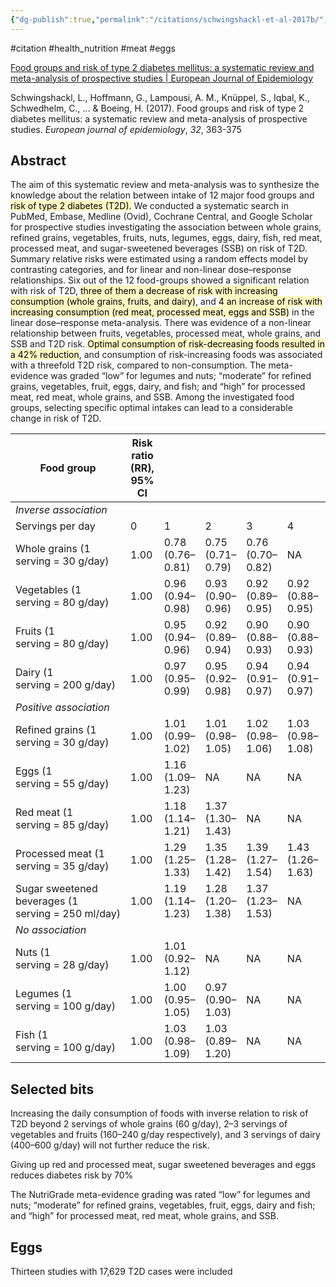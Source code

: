 ```yaml
---
{"dg-publish":true,"permalink":"/citations/schwingshackl-et-al-2017b/","created":"2024-04-22T13:05:29.000+01:00","updated":"2025-09-28T23:48:44.463+01:00"}
---
```


#citation #health_nutrition #meat #eggs 

[Food groups and risk of type 2 diabetes mellitus: a systematic review and meta-analysis of prospective studies | European Journal of Epidemiology](https://link.springer.com/article/10.1007/s10654-017-0246-y)

Schwingshackl, L., Hoffmann, G., Lampousi, A. M., Knüppel, S., Iqbal, K., Schwedhelm, C., ... & Boeing, H. (2017). Food groups and risk of type 2 diabetes mellitus: a systematic review and meta-analysis of prospective studies. _European journal of epidemiology_, _32_, 363-375
## Abstract
The aim of this systematic review and meta-analysis was to synthesize the knowledge about the relation between intake of 12 major food groups and <mark style="background: #FFF3A3A6;">risk of type 2 diabetes (T2D).</mark> We conducted a systematic search in PubMed, Embase, Medline (Ovid), Cochrane Central, and Google Scholar for prospective studies investigating the association between whole grains, refined grains, vegetables, fruits, nuts, legumes, eggs, dairy, fish, red meat, processed meat, and sugar-sweetened beverages (SSB) on risk of T2D. Summary relative risks were estimated using a random effects model by contrasting categories, and for linear and non-linear dose–response relationships. Six out of the 12 food-groups showed a significant relation with risk of T2D, <mark style="background: #FFF3A3A6;">three of them a decrease of risk with increasing consumption (whole grains, fruits, and dairy)</mark>, and <mark style="background: #FFF3A3A6;">4 an increase of risk with increasing consumption (red meat, processed meat, eggs and SSB)</mark> in the linear dose–response meta-analysis. There was evidence of a non-linear relationship between fruits, vegetables, processed meat, whole grains, and SSB and T2D risk. <mark style="background: #FFF3A3A6;">Optimal consumption of risk-decreasing foods resulted in a 42% reduction</mark>,<mark style="background: #FFF3A3A6;"></mark> and consumption of risk-increasing foods was associated with a threefold T2D risk, compared to non-consumption. The meta-evidence was graded “low” for legumes and nuts; “moderate” for refined grains, vegetables, fruit, eggs, dairy, and fish; and “high” for processed meat, red meat, whole grains, and SSB. Among the investigated food groups, selecting specific optimal intakes can lead to a considerable change in risk of T2D.



|Food group|Risk ratio (RR), 95% CI|   |   |   |   |   |   |   |
|---|---|---|---|---|---|---|---|---|
|_Inverse association_|   |   |   |   |   |   |   |   |
|Servings per day|0|1|2|3|4|5|6|7|
|Whole grains (1 serving = 30 g/day)|1.00|0.78 (0.76–0.81)|0.75 (0.71–0.79)|0.76 (0.70–0.82)|NA|NA|NA|NA|
|Vegetables (1 serving = 80 g/day)|1.00|0.96 (0.94–0.98)|0.93 (0.90–0.96)|0.92 (0.89–0.95)|0.92 (0.88–0.95)|0.92 (0.89–0.96)|0.94 (0.90–0.97)|0.95 (0.90–0.99)|
|Fruits (1 serving = 80 g/day)|1.00|0.95 (0.94–0.96)|0.92 (0.89–0.94)|0.90 (0.88–0.93)|0.90 (0.88–0.93)|0.91 (0.89–0.94)|0.92 (0.90–0.95)|0.93 (0.90–0.96)|
|Dairy (1 serving = 200 g/day)|1.00|0.97 (0.95–0.99)|0.95 (0.92–0.98)|0.94 (0.91–0.97)|0.94 (0.91–0.97)|0.94 (0.90–0.97)|NA|NA|
|_Positive association_|   |   |   |   |   |   |   |   |
|Refined grains (1 serving = 30 g/day)|1.00|1.01 (0.99–1.02)|1.01 (0.98–1.05)|1.02 (0.98–1.06)|1.03 (0.98–1.08)|1.04 (0.99–1.09)|1.05 (0.99–1.10)|1.06 (1.00–1.12)|
|Eggs (1 serving = 55 g/day)|1.00|1.16 (1.09–1.23)|NA|NA|NA|NA|NA|NA|
|Red meat (1 serving = 85 g/day)|1.00|1.18 (1.14–1.21)|1.37 (1.30–1.43)|NA|NA|NA|NA|NA|
|Processed meat (1 serving = 35 g/day)|1.00|1.29 (1.25–1.33)|1.35 (1.28–1.42)|1.39 (1.27–1.54)|1.43 (1.26–1.63)|NA|NA|NA|
|Sugar sweetened beverages (1 serving = 250 ml/day)|1.00|1.19 (1.14–1.23)|1.28 (1.20–1.38)|1.37 (1.23–1.53)|NA|NA|NA|NA|
|_No association_|   |   |   |   |   |   |   |   |
|Nuts (1 serving = 28 g/day)|1.00|1.01 (0.92–1.12)|NA|NA|NA|NA|NA|NA|
|Legumes (1 serving = 100 g/day)|1.00|1.00 (0.95–1.05)|0.97 (0.90–1.03)|NA|NA|NA|NA|NA|
|Fish (1 serving = 100 g/day)|1.00|1.03 (0.98–1.09)|1.03 (0.89–1.20)|NA|NA|NA|NA|NA|
## Selected bits
Increasing the daily consumption of foods with inverse relation to risk of T2D beyond 2 servings of whole grains (60 g/day), 2–3 servings of vegetables and fruits (160–240 g/day respectively), and 3 servings of dairy (400–600 g/day) will not further reduce the risk.

Giving up red and processed meat, sugar sweetened beverages and eggs reduces diabetes risk by 70%

The NutriGrade meta-evidence grading was rated “low” for legumes and nuts; “moderate” for refined grains, vegetables, fruit, eggs, dairy and fish; and “high” for processed meat, red meat, whole grains, and SSB.

## Eggs
Thirteen studies with 17,629 T2D cases were included 